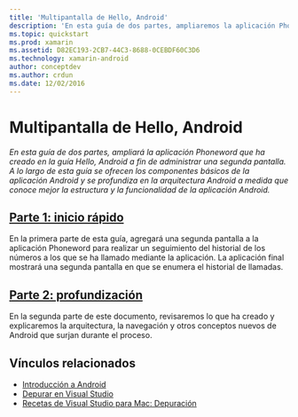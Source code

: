 ```yaml
---
title: 'Multipantalla de Hello, Android'
description: 'En esta guía de dos partes, ampliaremos la aplicación Phoneword que ha creado en la guía Hello, Android a fin de controlar una segunda pantalla. A lo largo de esta guía se ofrecen los componentes básicos de la aplicación Android y se profundiza en la arquitectura Android a medida que conoce mejor la estructura y la funcionalidad de la aplicación Android.'
ms.topic: quickstart
ms.prod: xamarin
ms.assetid: D82EC193-2CB7-44C3-8688-0CEBDF60C3D6
ms.technology: xamarin-android
author: conceptdev
ms.author: crdun
ms.date: 12/02/2016
---
```


# <a name="hello-android-multiscreen"></a>Multipantalla de Hello, Android

_En esta guía de dos partes, ampliará la aplicación Phoneword que ha creado en la guía Hello, Android a fin de administrar una segunda pantalla. A lo largo de esta guía se ofrecen los componentes básicos de la aplicación Android y se profundiza en la arquitectura Android a medida que conoce mejor la estructura y la funcionalidad de la aplicación Android._

##  <a name="part-1-quickstartandroidget-startedhello-android-multiscreenhello-android-multiscreen-quickstartmd"></a>[Parte 1: inicio rápido](~/android/get-started/hello-android-multiscreen/hello-android-multiscreen-quickstart.md)

En la primera parte de esta guía, agregará una segunda pantalla a la aplicación Phoneword para realizar un seguimiento del historial de los números a los que se ha llamado mediante la aplicación. La aplicación final mostrará una segunda pantalla en que se enumera el historial de llamadas.

##  <a name="part-2-deep-diveandroidget-startedhello-android-multiscreenhello-android-multiscreen-deepdivemd"></a>[Parte 2: profundización](~/android/get-started/hello-android-multiscreen/hello-android-multiscreen-deepdive.md)

En la segunda parte de este documento, revisaremos lo que ha creado y explicaremos la arquitectura, la navegación y otros conceptos nuevos de Android que surjan durante el proceso.


## <a name="related-links"></a>Vínculos relacionados

- [Introducción a Android](https://developer.android.com/training/index.html)
- [Depurar en Visual Studio](https://docs.microsoft.com/visualstudio/debugger/)
- [Recetas de Visual Studio para Mac: Depuración](https://github.com/xamarin/recipes/tree/master/Recipes/cross-platform/ide/debugging)
